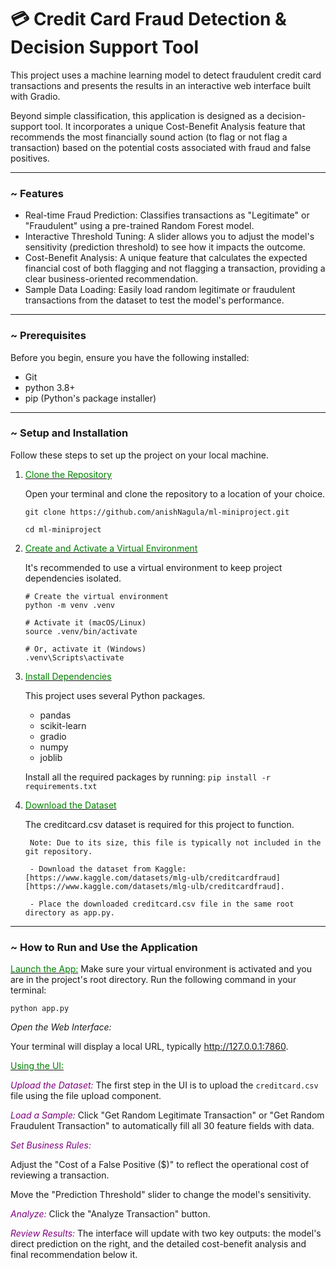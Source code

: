# 💳 Credit Card Fraud Detection & Decision Support Tool

This project uses a machine learning model to detect fraudulent credit card transactions and presents the results in an interactive web interface built with Gradio.

Beyond simple classification, this application is designed as a decision-support tool. It incorporates a unique Cost-Benefit Analysis feature that recommends the most financially sound action (to flag or not flag a transaction) based on the potential costs associated with fraud and false positives.

---

### ~ Features

- Real-time Fraud Prediction: Classifies transactions as "Legitimate" or "Fraudulent" using a pre-trained Random Forest model.
- Interactive Threshold Tuning: A slider allows you to adjust the model's sensitivity (prediction threshold) to see how it impacts the outcome.
- Cost-Benefit Analysis: A unique feature that calculates the expected financial cost of both flagging and not flagging a transaction, providing a clear business-oriented recommendation.
- Sample Data Loading: Easily load random legitimate or fraudulent transactions from the dataset to test the model's performance.

---

### ~ Prerequisites

Before you begin, ensure you have the following installed:
- Git
- python 3.8+
- pip (Python's package installer)

---

### ~ Setup and Installation

Follow these steps to set up the project on your local machine.

1. <u><span style="color:green;">Clone the Repository</span></u>

    Open your terminal and clone the repository to a location of your choice.

    ```git clone https://github.com/anishNagula/ml-miniproject.git```

    ```cd ml-miniproject```

2. <u><span style="color:green;">Create and Activate a Virtual Environment</span></u>

    It's recommended to use a virtual environment to keep project dependencies isolated.
    ```
    # Create the virtual environment
    python -m venv .venv

    # Activate it (macOS/Linux)
    source .venv/bin/activate

    # Or, activate it (Windows)
    .venv\Scripts\activate
    ```

3. <u><span style="color:green;">Install Dependencies</span></u>

    This project uses several Python packages.
    - pandas
    - scikit-learn
    - gradio
    - numpy
    - joblib

    Install all the required packages by running:
    ```pip install -r requirements.txt```

4. <u><span style="color:green;">Download the Dataset</span></u>

    The creditcard.csv dataset is required for this project to function.

        Note: Due to its size, this file is typically not included in the git repository.

        - Download the dataset from Kaggle: [https://www.kaggle.com/datasets/mlg-ulb/creditcardfraud][https://www.kaggle.com/datasets/mlg-ulb/creditcardfraud].

        - Place the downloaded creditcard.csv file in the same root directory as app.py.

---

### ~ How to Run and Use the Application

<u><span style="color:green;">Launch the App:</span></u>
Make sure your virtual environment is activated and you are in the project's root directory. Run the following command in your terminal:

```python app.py```

*Open the Web Interface:*

Your terminal will display a local URL, typically http://127.0.0.1:7860.

<u><span style="color:green;">Using the UI:</span></u>

<span style="color:purple;">*Upload the Dataset:*</span> The first step in the UI is to upload the `creditcard.csv` file using the file upload component.

<span style="color:purple;">*Load a Sample:*</span> Click "Get Random Legitimate Transaction" or "Get Random Fraudulent Transaction" to automatically fill all 30 feature fields with data.

<span style="color:purple;">*Set Business Rules:*</span>

Adjust the "Cost of a False Positive ($)" to reflect the operational cost of reviewing a transaction.

Move the "Prediction Threshold" slider to change the model's sensitivity.

<span style="color:purple;">*Analyze:*</span> Click the "Analyze Transaction" button.

<span style="color:purple;">*Review Results:*</span> The interface will update with two key outputs: the model's direct prediction on the right, and the detailed cost-benefit analysis and final recommendation below it.

